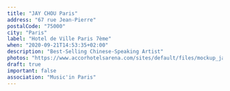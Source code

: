 ```yaml
---
title: "JAY CHOU Paris"
address: "67 rue Jean-Pierre"
postalCode: "75000"
city: "Paris"
label: "Hotel de Ville Paris 7ème"
when: "2020-09-21T14:53:35+02:00"
description: "Best-Selling Chinese-Speaking Artist"
photos: "https://www.accorhotelsarena.com/sites/default/files/mockup_jaychou_2.jpg"
draft: true
important: false
association: "Music'in Paris"
---
```

